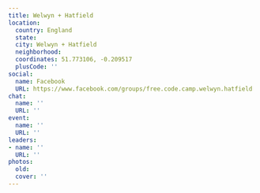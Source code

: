 ```yaml
---
title: Welwyn + Hatfield
location:
  country: England
  state: 
  city: Welwyn + Hatfield
  neighborhood: 
  coordinates: 51.773106, -0.209517
  plusCode: ''
social:
  name: Facebook
  URL: https://www.facebook.com/groups/free.code.camp.welwyn.hatfield
chat:
  name: ''
  URL: ''
event:
  name: ''
  URL: ''
leaders:
- name: ''
  URL: ''
photos:
  old: 
  cover: ''
---
```

